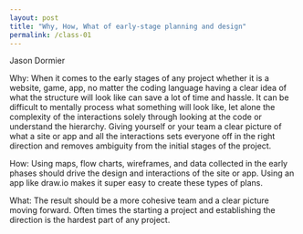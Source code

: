```yaml
---
layout: post
title: "Why, How, What of early-stage planning and design"
permalink: /class-01
---
```

Jason Dormier

Why: 
When it comes to the early stages of any project whether it is a website, game, app, no matter the coding language having a clear idea of what the structure will look like can save a lot of time and hassle. It can be difficult to mentally process what something will look like, let alone the complexity of the interactions solely through looking at the code or understand the hierarchy. Giving yourself or your team a clear picture of what a site or app and all the interactions sets everyone off in the right direction and removes ambiguity from the initial stages of the project.


How:
Using maps, flow charts, wireframes, and data collected in the early phases should drive the design and interactions of the site or app. Using an app like draw.io makes it super easy to create these types of plans.

What:
The result should be a more cohesive team and a clear picture moving forward. Often times the starting a project and establishing the direction is the hardest part of any project.

